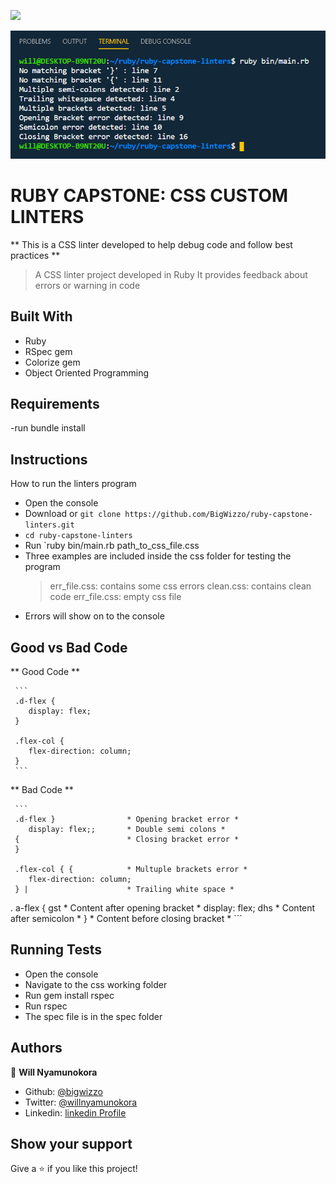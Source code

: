 ![](https://img.shields.io/badge/Microverse-blueviolet)

![screenshot](./screenshot.png)

# RUBY CAPSTONE: CSS CUSTOM LINTERS

** This is a CSS linter developed to help debug code and follow best practices **
> A CSS linter project developed in Ruby
> It provides feedback about errors or warning in code

## Built With

- Ruby
- RSpec gem
- Colorize gem
- Object Oriented Programming

## Requirements

-run bundle install

## Instructions

How to run the linters program
   - Open the console
   - Download or `git clone https://github.com/BigWizzo/ruby-capstone-linters.git`
   - `cd ruby-capstone-linters`
   - Run `ruby bin/main.rb path_to_css_file.css
   - Three examples are included inside the css folder for testing the program
     > err_file.css: contains some css errors
     > clean.css: contains clean code
     > err_file.css: empty css file
   - Errors will show on to the console
   
 ## Good vs Bad Code
   ** Good Code **
   
     ```
     .d-flex {
        display: flex;
     }

     .flex-col {
        flex-direction: column;
     }
     ```
   ** Bad Code **
   
     ```
     .d-flex }                * Opening bracket error *
        display: flex;;       * Double semi colons *
     {                        * Closing bracket error *
     }
 
     .flex-col { {            * Multuple brackets error *
        flex-direction: column;
     } |                      * Trailing white space *

.    a-flex { gst             * Content after opening bracket *
       display: flex; dhs     * Content after semicolon *
     }                        * Content before closing bracket *
     ```
    
 ## Running Tests
   
   - Open the console
   - Navigate to the css working folder
   - Run gem install rspec
   - Run rspec
   - The spec file is in the spec folder

## Authors

👤 **Will Nyamunokora**

- Github: [@bigwizzo](https://github.com/bigwizzo)
- Twitter: [@willnyamunokora](https://twitter.com/willnyamunokora)
- Linkedin: [linkedin Profile](https://www.linkedin.com/in/willnyamunokora/)

## Show your support

Give a ⭐️ if you like this project!
